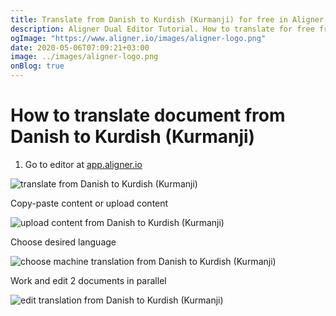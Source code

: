 ```yaml
---
title: Translate from Danish to Kurdish (Kurmanji) for free in Aligner Editor
description: Aligner Dual Editor Tutorial. How to translate for free from Danish to Kurdish (Kurmanji). Aligner is multilingual document management platform. 
ogImage: "https://www.aligner.io/images/aligner-logo.png"
date: 2020-05-06T07:09:21+03:00
image: ../images/aligner-logo.png
onBlog: true
---
```


# How to translate document from Danish to Kurdish (Kurmanji)

1. Go to editor at [app.aligner.io](https://app.aligner.io "Aligner App web page")

![translate from Danish to Kurdish (Kurmanji)](../aligner-blank-editor.png "translate from Danish to Kurdish (Kurmanji)")

Copy-paste content or upload content

![upload content from Danish to Kurdish (Kurmanji)](../aligner-uploaded-document.png "upload content from Danish to Kurdish (Kurmanji)")

Choose desired language

![choose machine translation from Danish to Kurdish (Kurmanji)](../aligner-language-dropdown.png "choose machine translation from Danish to Kurdish (Kurmanji)")

Work and edit 2 documents in parallel

![edit translation from Danish to Kurdish (Kurmanji)](../aligner-double-sitded-editor.png "edit translation from Danish to Kurdish (Kurmanji)")

